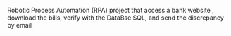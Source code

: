 Robotic Process Automation (RPA) project that access a bank website , download the bills, verify with the DataBse SQL, and send the discrepancy by email
